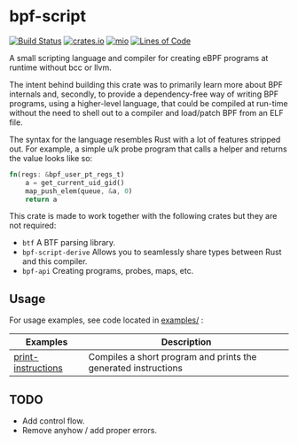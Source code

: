 # bpf-script
[![Build Status](https://github.com/arcjustin/bpf-script/workflows/build/badge.svg)](https://github.com/arcjustin/bpf-script/actions?query=workflow%3Abuild)
[![crates.io](https://img.shields.io/crates/v/bpf-script.svg)](https://crates.io/crates/bpf-script)
[![mio](https://docs.rs/bpf-script/badge.svg)](https://docs.rs/bpf-script/)
[![Lines of Code](https://tokei.rs/b1/github/arcjustin/bpf-script?category=code)](https://tokei.rs/b1/github/arcjustin/bpf-script?category=code)

A small scripting language and compiler for creating eBPF programs at runtime without bcc or llvm.

The intent behind building this crate was to primarily learn more about BPF internals and, secondly, to provide a dependency-free way of writing BPF programs, using a higher-level language, that could be compiled at run-time without the need to shell out to a compiler and load/patch BPF from an ELF file.

The syntax for the language resembles Rust with a lot of features stripped out. For example, a simple u/k probe program that calls a helper and returns the value looks like so:
```rust 
fn(regs: &bpf_user_pt_regs_t)
    a = get_current_uid_gid()
    map_push_elem(queue, &a, 0)
    return a
```

This crate is made to work together with the following crates but they are not required:
- `btf` A BTF parsing library.
- `bpf-script-derive` Allows you to seamlessly share types between Rust and this compiler.
- `bpf-api` Creating programs, probes, maps, etc.

## Usage

For usage examples, see code located in [examples/](examples/) :

  | Examples | Description |
  |----------|-------------|
  |[print-instructions](examples/print-instructions.rs)| Compiles a short program and prints the generated instructions|

## TODO
- Add control flow.
- Remove anyhow / add proper errors.

